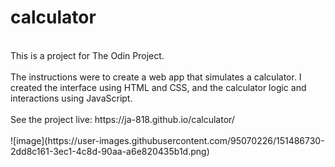 # calculator
<br>
This is a project for The Odin Project. 
<br><br>
The instructions were to create a web app that simulates a calculator. I created the interface using HTML and CSS, and the calculator logic and interactions using JavaScript.
<br><br>
See the project live: https://ja-818.github.io/calculator/
<br><br>
![image](https://user-images.githubusercontent.com/95070226/151486730-2dd8c161-3ec1-4c8d-90aa-a6e820435b1d.png)
